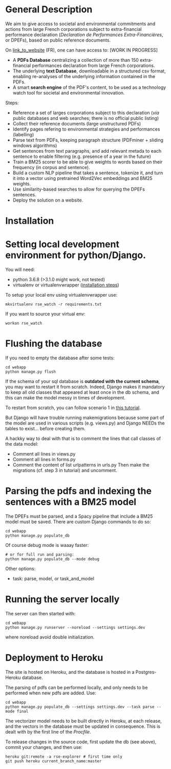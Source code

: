 # General Description

We aim to give access to societal and environmental commitments and actions from large French corporations subject to extra-financial performance declaration (_Declaration de Performances Extra-Financières_, or DPEFs), based on public reference documents.

On [link_to_website](link_to_website) (FR), one can have access to: [WORK IN PROGRESS]
- A **PDFs Database** centralizing a collection of more than 150 extra-financial performances declaration from large French corporations.
- The underlying **text Database**, downloadable in a structured csv format, enabling re-analyses of the underlying information contained in the PDFs.
- A smart **search engine** of the PDF's content, to be used as a technology watch tool for societal and environmental innovation.

Steps:
- Reference a set of larges corporations subject to this declaration (_via_ public databases and web searches; there is no official public listing)
- Collect their reference documents (large unstructured PDFs)
- Identify pages refering to environmental strategies and performances (labelling)
- Parse text from PDFs, keeping paragraph structure (PDFminer + sliding windows algorithms)
- Get sentences from text paragraphs, and add relevant metada to each sentence to enable filtering (e.g. presence of a year in the future) 
- Train a BM25 scorer to be able to give weights to words based on their frequency (in corpus and sentence).
- Build a custom NLP pipeline that takes a sentence, tokenize it, and turn it into a vector using pretrained Word2Vec embeddings and BM25 weights.
- Use similarity-based searches to allow for querying the DPEFs sentences.
- Deploy the solution on a website. 

# Installation

# Setting local development environment for python/Django.

You will need:
- python 3.6.8 (>3.1.0 might work, not tested)
- virtualenv or virtualenvwrapper ([installation steps](https://virtualenvwrapper.readthedocs.io/en/latest/))

To setup your local env using virtualenvwrapper use:

    mkvirtualenv rse_watch -r requirements.txt

If you want to source your virtual env:

    workon rse_watch
    
# Flushing the database
If you need to empty the database after some tests:

	cd webapp
	python manage.py flush

If the schema of your sql database is **outdated with the current schema**, you may want to restart it from scratch. Indeed, Django makes it mandatory to keep all old classes that appeared at least once in the db schema, and this can make the model messy in times of development.

To restart from scratch, you can follow scenario 1 in [this tutorial](https://simpleisbetterthancomplex.com/tutorial/2016/07/26/how-to-reset-migrations.html).

But Django will have trouble running makemigrations because some part of the model are used in various scripts (e.g. views.py) and Django NEEDs the tables to exist... before creating them. 

A hackky way to deal with that is to comment the lines that call classes of the data model:
- Comment all lines in views.py
- Comment all lines in forms.py
- Comment the content of list urlpatterns in urls.py
Then make the migrations (cf. step 3 in tutorial) and uncomment. 


# Parsing the pdfs and indexing the sentences with a BM25 model

The DPEFs must be parsed, and a Spacy pipeline that include a BM25 model must be saved.
There are custom Django commands to do so:

	cd webapp
	python manage.py populate_db
 
Of course debug mode is waaay faster:

	# or for full run and parsing:
	python manage.py populate_db --mode debug 

Other options:
 - task: parse, model, or task_and_model

# Running the server locally

The server can then started with:

    cd webapp
    python manage.py runserver --noreload --settings settings.dev

where noreload avoid double initialization.


# Deployment to Heroku

The site is hosted on Heroku, and the database is hosted in a Postgres-Heroku database.

The parsing of pdfs can be performed locally, and only needs to be performed when new pdfs are added.
Use:

	cd webapp
	python manage.py populate_db --settings settings.dev --task parse --mode final

The vectorizer model needs to be built directly in Heroku, at each release, and the vectors in the database must be updated in consequence. This is dealt with by the first line of the *Procfile*.

To release changes in the source code, first update the db (see above), commit your changes, and then use:

	heroku git:remote -a rse-explorer # first time only
	git push heroku current_branch_name:master

